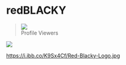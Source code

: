 # redBLACKY

><img src="https://profile-counter.glitch.me/ninishendanidu/count.svg" /><br>Profile Viewers</div>

<img src= "https://camo.githubusercontent.com/71b837571c48af3aa60a73dbc9d5936aa359d78efbfa8a6743cbbbc16b80ef4d/68747470733a2f2f63646e2e646973636f72646170702e636f6d2f6174746163686d656e74732f3830353930323039333930363630383138362f3830353931333937323533353539303932322f74656e6f722e676966"/>


https://i.ibb.co/K9Sx4Cf/Red-Blacky-Logo.jpg
